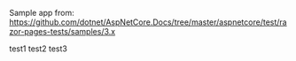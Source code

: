 Sample app from: https://github.com/dotnet/AspNetCore.Docs/tree/master/aspnetcore/test/razor-pages-tests/samples/3.x

test1
test2
test3
